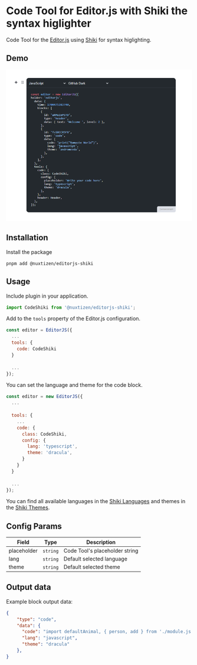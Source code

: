 # Code Tool for Editor.js with Shiki the syntax higlighter

Code Tool for the [Editor.js](https://ifmo.su/editor) using [Shiki](https://github.com/shikijs/shiki) for syntax higlighting.

## Demo

![](assets/demo.png)


## Installation

Install the package

```shell
pnpm add @nuxtizen/editorjs-shiki
```

## Usage

Include plugin in your application.

```js
import CodeShiki from '@nuxtizen/editorjs-shiki';
```

Add to the `tools` property of the Editor.js configuration.

```js
const editor = EditorJS({
  ...
  tools: {
    code: CodeShiki
  }

  ...
});
```
You can set the language and theme for the code block.

```javascript
const editor = new EditorJS({
  ...

  tools: {
    ...
    code: {
      class: CodeShiki,
      config: {
        lang: 'typescript',
        theme: 'dracula',
      }
    }
  }

  ...
});
```

You can find all available languages in the [Shiki Languages](https://shiki.style/languages) and themes in the [Shiki Themes](https://shiki.style/themes).

## Config Params

| Field       | Type     | Description                    |
| ----------- | -------- | -------------------------------|
| placeholder | `string` | Code Tool's placeholder string |
| lang        | `string` | Default selected language      |
| theme       | `string` | Default selected theme         |

## Output data

Example block output data:

```json
{
    "type": "code",
    "data": {
      "code": "import defaultAnimal, { person, add } from './module.js';\nimport * as Module from './module.js';",
      "lang": "javascript",
      "theme": "dracula"
    },
}
```

